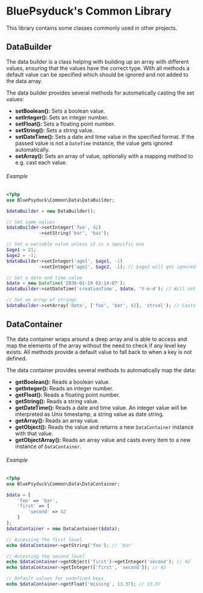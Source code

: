 # BluePsyduck's Common Library

This library contains some classes commonly used in other projects.

## DataBuilder

The data builder is a class helping with building up an array with different values, ensuring that the values have the 
correct type. With all methods a default value can be specified which should be ignored and not added to the data array.

The data builder provides several methods for automatically casting the set values:

* **setBoolean():** Sets a boolean value.
* **setInteger():** Sets an integer number.
* **setFloat():** Sets a floating point number.
* **setString():** Sets a string value.
* **setDateTime():** Sets a date and time value in the specified format. If the passed value is not a `DateTime`
  instance, the value gets ignored automatically.
* **setArray():** Sets an array of value, optionally with a mapping method to e.g. cast each value.

###### Example

```php
<?php
use BluePsyduck\Common\Data\DataBuilder;

$dataBuilder = new DataBuilder();

// Set some values
$dataBuilder->setInteger('foo', 42)
            ->setString('bar', 'baz');

// Set a variable value unless it is a specific one
$age1 = 21;
$age2 = -1;
$dataBuilder->setInteger('age1', $age1, -1)
            ->setInteger('age2', $age2, -1); // $age2 will get ignored.

// Set a date and time value
$date = new DateTime('2038-01-19 03:14:07');
$dataBuilder->setDateTime('creationTime', $date, 'Y-m-d'); // Will set '2038-01-17' as value.

// Set an array of strings
$dataBuilder->setArray('data', ['foo', 'bar', 42], 'strval'); // Casts all array values to a string.
```

## DataContainer

The data container wraps around a deep array and is able to access and map the elements of the array without the need 
to check if any level key exists. All methods provide a default value to fall back to when a key is not defined.

The data container provides several methods to automatically map the data:

* **getBoolean():** Reads a boolean value.
* **getInteger():** Reads an integer number.
* **getFloat():** Reads a floating point number.
* **getString():** Reads a string value.
* **getDateTime():** Reads a date and time value. An integer value will be interpreted as Unix timestamp, a string value 
  as date string.
* **getArray():** Reads an array value.
* **getObject():** Reads the value and returns a new `DataContainer` instance with that value. 
* **getObjectArray():** Reads an array value and casts every item to a new instance of `DataContainer`.


###### Example

```php
<?php
use BluePsyduck\Common\Data\DataContainer;

$data = [
    'foo' => 'bar',
    'first' => [
        'second' => 42
    ]
];
$dataContainer = new DataContainer($data);

// Accessing the first level
echo $dataContainer->getString('foo'); // 'bar'

// Accessing the second level
echo $dataContainer->getObject('first')->getInteger('second'); // 42
echo $dataContainer->getInteger(['first', 'second']); // 42

// Default values for undefined keys
echo $dataContainer->getFloat('missing', 13.37); // 13.37 
```